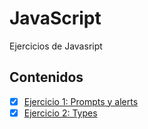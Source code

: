 # JavaScript
Ejercicios de Javasript

## Contenidos 
- [x] [Ejercicio 1: Prompts y alerts](Ejercicio01)
- [x] [Ejercicio 2: Types](Ejercicio02)